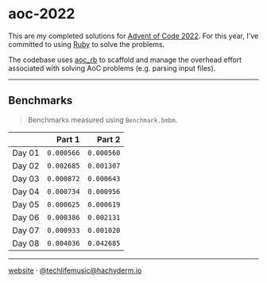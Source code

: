 # aoc-2022

This are my completed solutions for [Advent of Code 2022][aoc2022].
For this year, I've committed to using [Ruby][ruby] to solve the problems.

The codebase uses [aoc_rb][aoc_rb] to scaffold and manage the overhead effort
associated with solving AoC problems (e.g. parsing input files).

---

## Benchmarks

> Benchmarks measured using `Benchmark.bmbm`.

|        |     Part 1 |     Part 2 |
| :----- | ---------: | ---------: |
| Day 01 | `0.000566` | `0.000560` |
| Day 02 | `0.002685` | `0.001307` |
| Day 03 | `0.000872` | `0.000643` |
| Day 04 | `0.000734` | `0.000956` |
| Day 05 | `0.000625` | `0.000619` |
| Day 06 | `0.000386` | `0.002131` |
| Day 07 | `0.000933` | `0.001020` |
| Day 08 | `0.004036` | `0.042685` |

---

[website][website] &middot; [@techlifemusic@hachyderm.io][mastodon]

[website]: https://richardneililagan.com
[mastodon]: https://hachyderm.io/@techlifemusic
[aoc_rb]: https://github.com/pacso/aoc_rb
[aoc2022]: https://adventofcode.com/2022
[ruby]: https://www.ruby-lang.org
